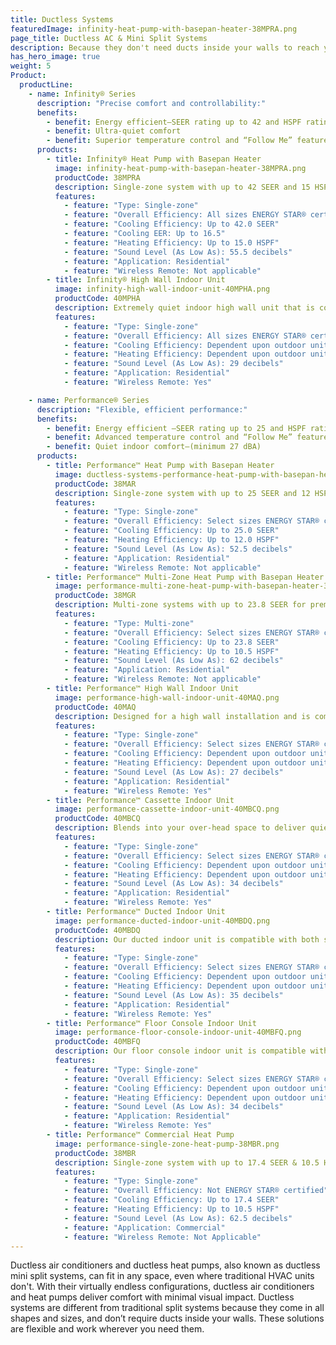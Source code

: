 ```yaml
---
title: Ductless Systems
featuredImage: infinity-heat-pump-with-basepan-heater-38MPRA.png
page_title: Ductless AC & Mini Split Systems
description: Because they don't need ducts inside your walls to reach your rooms, ductless air conditioners work wherever you need them.
has_hero_image: true
weight: 5
Product:
  productLine:
    - name: Infinity® Series
      description: "Precise comfort and controllability:"
      benefits:
        - benefit: Energy efficient—SEER rating up to 42 and HSPF rating up to 15
        - benefit: Ultra-quiet comfort
        - benefit: Superior temperature control and “Follow Me” feature sensing the temperature with a handheld remote control
      products:
        - title: Infinity® Heat Pump with Basepan Heater
          image: infinity-heat-pump-with-basepan-heater-38MPRA.png
          productCode: 38MPRA
          description: Single-zone system with up to 42 SEER and 15 HSPF for premium energy savings.
          features:
            - feature: "Type: Single-zone"
            - feature: "Overall Efficiency: All sizes ENERGY STAR® certified"
            - feature: "Cooling Efficiency: Up to 42.0 SEER"
            - feature: "Cooling EER: Up to 16.5"
            - feature: "Heating Efficiency: Up to 15.0 HSPF"
            - feature: "Sound Level (As Low As): 55.5 decibels"
            - feature: "Application: Residential"
            - feature: "Wireless Remote: Not applicable"
        - title: Infinity® High Wall Indoor Unit
          image: infinity-high-wall-indoor-unit-40MPHA.png
          productCode: 40MPHA
          description: Extremely quiet indoor high wall unit that is compatible with select single and multi-zone ductless systems.
          features:
            - feature: "Type: Single-zone"
            - feature: "Overall Efficiency: All sizes ENERGY STAR® certified"
            - feature: "Cooling Efficiency: Dependent upon outdoor unit pairing"
            - feature: "Heating Efficiency: Dependent upon outdoor unit pairing"
            - feature: "Sound Level (As Low As): 29 decibels"
            - feature: "Application: Residential"
            - feature: "Wireless Remote: Yes"

    - name: Performance® Series
      description: "Flexible, efficient performance:"
      benefits:
        - benefit: Energy efficient —SEER rating up to 25 and HSPF rating up to 12.5
        - benefit: Advanced temperature control and “Follow Me” feature sensing the temperature at the remote control
        - benefit: Quiet indoor comfort—(minimum 27 dBA)
      products:
        - title: Performance™ Heat Pump with Basepan Heater
          image: ductless-systems-performance-heat-pump-with-basepan-heater-38MAR.png
          productCode: 38MAR
          description: Single-zone system with up to 25 SEER and 12 HSPF for premium energy savings.
          features:
            - feature: "Type: Single-zone"
            - feature: "Overall Efficiency: Select sizes ENERGY STAR® certified"
            - feature: "Cooling Efficiency: Up to 25.0 SEER"
            - feature: "Heating Efficiency: Up to 12.0 HSPF"
            - feature: "Sound Level (As Low As): 52.5 decibels"
            - feature: "Application: Residential"
            - feature: "Wireless Remote: Not applicable"
        - title: Performance™ Multi-Zone Heat Pump with Basepan Heater
          image: performance-multi-zone-heat-pump-with-basepan-heater-38MGR.png
          productCode: 38MGR
          description: Multi-zone systems with up to 23.8 SEER for premium cooling energy savings & 10.5 HSPF for enhanced heating energy savings.
          features:
            - feature: "Type: Multi-zone"
            - feature: "Overall Efficiency: Select sizes ENERGY STAR® certified"
            - feature: "Cooling Efficiency: Up to 23.8 SEER"
            - feature: "Heating Efficiency: Up to 10.5 HSPF"
            - feature: "Sound Level (As Low As): 62 decibels"
            - feature: "Application: Residential"
            - feature: "Wireless Remote: Not applicable"
        - title: Performance™ High Wall Indoor Unit
          image: performance-high-wall-indoor-unit-40MAQ.png
          productCode: 40MAQ
          description: Designed for a high wall installation and is compatible with both single and multi-zone ductless systems.
          features:
            - feature: "Type: Single-zone"
            - feature: "Overall Efficiency: Select sizes ENERGY STAR® certified"
            - feature: "Cooling Efficiency: Dependent upon outdoor unit pairing"
            - feature: "Heating Efficiency: Dependent upon outdoor unit pairing"
            - feature: "Sound Level (As Low As): 27 decibels"
            - feature: "Application: Residential"
            - feature: "Wireless Remote: Yes"
        - title: Performance™ Cassette Indoor Unit
          image: performance-cassette-indoor-unit-40MBCQ.png
          productCode: 40MBCQ
          description: Blends into your over-head space to deliver quiet comfort and is compatible with both single and multi-zone ductless systems.
          features:
            - feature: "Type: Single-zone"
            - feature: "Overall Efficiency: Select sizes ENERGY STAR® certified"
            - feature: "Cooling Efficiency: Dependent upon outdoor unit pairing"
            - feature: "Heating Efficiency: Dependent upon outdoor unit pairing"
            - feature: "Sound Level (As Low As): 34 decibels"
            - feature: "Application: Residential"
            - feature: "Wireless Remote: Yes"
        - title: Performance™ Ducted Indoor Unit
          image: performance-ducted-indoor-unit-40MBDQ.png
          productCode: 40MBDQ
          description: Our ducted indoor unit is compatible with both single and multi-zone ductless systems.
          features:
            - feature: "Type: Single-zone"
            - feature: "Overall Efficiency: Select sizes ENERGY STAR® certified"
            - feature: "Cooling Efficiency: Dependent upon outdoor unit pairing"
            - feature: "Heating Efficiency: Dependent upon outdoor unit pairing"
            - feature: "Sound Level (As Low As): 35 decibels"
            - feature: "Application: Residential"
            - feature: "Wireless Remote: Yes"
        - title: Performance™ Floor Console Indoor Unit
          image: performance-floor-console-indoor-unit-40MBFQ.png
          productCode: 40MBFQ
          description: Our floor console indoor unit is compatible with both single and multi-zone ductless systems.
          features:
            - feature: "Type: Single-zone"
            - feature: "Overall Efficiency: Select sizes ENERGY STAR® certified"
            - feature: "Cooling Efficiency: Dependent upon outdoor unit pairing"
            - feature: "Heating Efficiency: Dependent upon outdoor unit pairing"
            - feature: "Sound Level (As Low As): 34 decibels"
            - feature: "Application: Residential"
            - feature: "Wireless Remote: Yes"
        - title: Performance™ Commercial Heat Pump
          image: performance-single-zone-heat-pump-38MBR.png
          productCode: 38MBR
          description: Single-zone system with up to 17.4 SEER & 10.5 HSPF for enhanced energy savings.
          features:
            - feature: "Type: Single-zone"
            - feature: "Overall Efficiency: Not ENERGY STAR® certified"
            - feature: "Cooling Efficiency: Up to 17.4 SEER"
            - feature: "Heating Efficiency: Up to 10.5 HSPF"
            - feature: "Sound Level (As Low As): 62.5 decibels"
            - feature: "Application: Commercial"
            - feature: "Wireless Remote: Not Applicable"
---
```


Ductless air conditioners and ductless heat pumps, also known as ductless mini split systems, can fit in any space, even where traditional HVAC units don't. With their virtually endless configurations, ductless air conditioners and heat pumps deliver comfort with minimal visual impact. Ductless systems are different from traditional split systems because they come in all shapes and sizes, and don’t require ducts inside your walls. These solutions are flexible and work wherever you need them.
